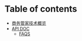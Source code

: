 # Table of contents

* [商务管家技术概览](README.md)
* [API DOC](api-doc/README.md)
  * [FAQS](api-doc/faqs.md)

